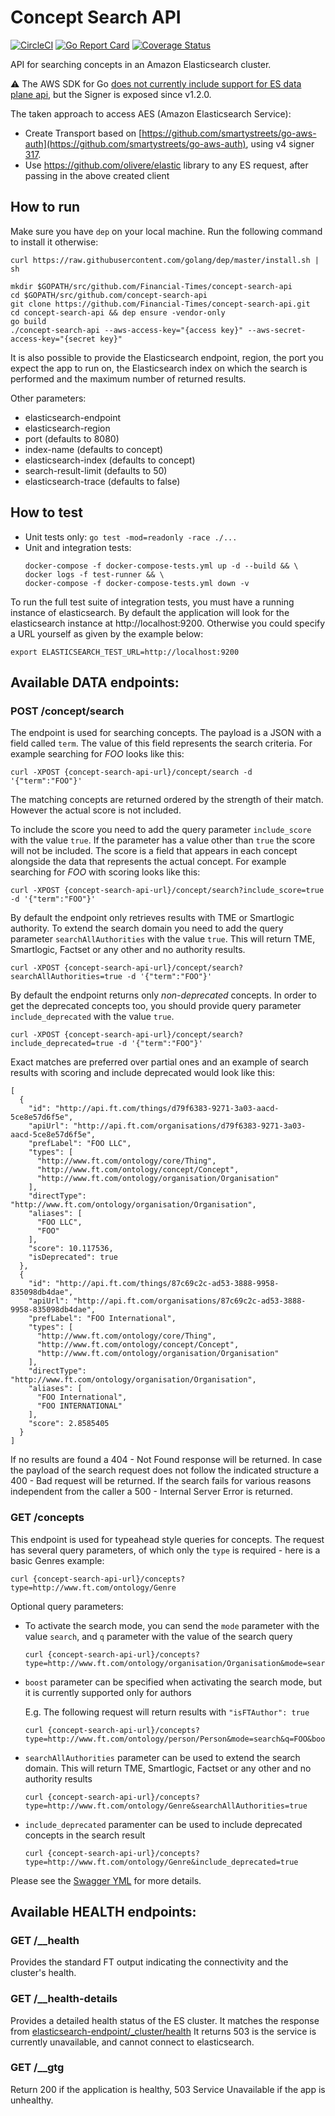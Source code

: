 # Concept Search API

[![CircleCI](https://circleci.com/gh/Financial-Times/concept-search-api.svg?style=shield)](https://circleci.com/gh/Financial-Times/concept-search-api) [![Go Report Card](https://goreportcard.com/badge/github.com/Financial-Times/concept-search-api)](https://goreportcard.com/report/github.com/Financial-Times/concept-search-api) [![Coverage Status](https://coveralls.io/repos/github/Financial-Times/concept-search-api/badge.svg)](https://coveralls.io/github/Financial-Times/concept-search-api)

API for searching concepts in an Amazon Elasticsearch cluster.

:warning: The AWS SDK for Go [does not currently include support for ES data plane api](https://github.com/aws/aws-sdk-go/issues/710), but the Signer is exposed since v1.2.0.

The taken approach to access AES (Amazon Elasticsearch Service):
- Create Transport based on [https://github.com/smartystreets/go-aws-auth](https://github.com/smartystreets/go-aws-auth), using v4 signer [317](
).
- Use https://github.com/olivere/elastic library to any ES request, after passing in the above created client

## How to run
Make sure you have `dep` on your local machine. Run the following command to install it otherwise:
```
curl https://raw.githubusercontent.com/golang/dep/master/install.sh | sh
```

```
mkdir $GOPATH/src/github.com/Financial-Times/concept-search-api
cd $GOPATH/src/github.com/concept-search-api
git clone https://github.com/Financial-Times/concept-search-api.git
cd concept-search-api && dep ensure -vendor-only
go build
./concept-search-api --aws-access-key="{access key}" --aws-secret-access-key="{secret key}"
```
It is also possible to provide the Elasticsearch endpoint, region, the port you expect the app to run on, the Elasticsearch index on which the search is performed and the maximum number of returned results.

Other parameters:
- elasticsearch-endpoint
- elasticsearch-region
- port (defaults to 8080)
- index-name (defaults to concept)
- elasticsearch-index (defaults to concept)
- search-result-limit (defaults to 50)
- elasticsearch-trace (defaults to false)

## How to test

* Unit tests only: `go test -mod=readonly -race ./...`
* Unit and integration tests:
    ```
    docker-compose -f docker-compose-tests.yml up -d --build && \
    docker logs -f test-runner && \
    docker-compose -f docker-compose-tests.yml down -v
    ```

To run the full test suite of integration tests, you must have a running instance of elasticsearch. By default the application will look for the elasticsearch instance at http://localhost:9200. Otherwise you could specify a URL yourself as given by the example below:

```
export ELASTICSEARCH_TEST_URL=http://localhost:9200
```

## Available DATA endpoints:

### POST /concept/search

The endpoint is used for searching concepts. The payload is a JSON with a field called `term`. The value of this field represents the search criteria. For example searching for _FOO_ looks like this:
```
curl -XPOST {concept-search-api-url}/concept/search -d '{"term":"FOO"}'
```

The matching concepts are returned ordered by the strength of their match. However the actual score is not included.

To include the score you need to add the query parameter `include_score` with the value `true`. If the parameter has a value other than `true` the score will not be included. The score is a field that appears in each concept alongside the data that represents the actual concept. For example searching for _FOO_ with scoring looks like this:
```
curl -XPOST {concept-search-api-url}/concept/search?include_score=true -d '{"term":"FOO"}'
```

By default the endpoint only retrieves results with TME or Smartlogic authority. To extend the search domain you need to add the query parameter `searchAllAuthorities` with the value `true`. This will return TME, Smartlogic, Factset or any other and no authority results.
```
curl -XPOST {concept-search-api-url}/concept/search?searchAllAuthorities=true -d '{"term":"FOO"}'
```

By default the endpoint returns only *non-deprecated* concepts. In order to get the deprecated concepts too, you should provide query parameter `include_deprecated` with the value `true`.
```
curl -XPOST {concept-search-api-url}/concept/search?include_deprecated=true -d '{"term":"FOO"}'
```

Exact matches are preferred over partial ones and an example of search results with scoring and include deprecated would look like this:
```
[
  {
    "id": "http://api.ft.com/things/d79f6383-9271-3a03-aacd-5ce8e57d6f5e",
    "apiUrl": "http://api.ft.com/organisations/d79f6383-9271-3a03-aacd-5ce8e57d6f5e",
    "prefLabel": "FOO LLC",
    "types": [
      "http://www.ft.com/ontology/core/Thing",
      "http://www.ft.com/ontology/concept/Concept",
      "http://www.ft.com/ontology/organisation/Organisation"
    ],
    "directType": "http://www.ft.com/ontology/organisation/Organisation",
    "aliases": [
      "FOO LLC",
      "FOO"
    ],
    "score": 10.117536,
    "isDeprecated": true
  },
  {
    "id": "http://api.ft.com/things/87c69c2c-ad53-3888-9958-835098db4dae",
    "apiUrl": "http://api.ft.com/organisations/87c69c2c-ad53-3888-9958-835098db4dae",
    "prefLabel": "FOO International",
    "types": [
      "http://www.ft.com/ontology/core/Thing",
      "http://www.ft.com/ontology/concept/Concept",
      "http://www.ft.com/ontology/organisation/Organisation"
    ],
    "directType": "http://www.ft.com/ontology/organisation/Organisation",
    "aliases": [
      "FOO International",
      "FOO INTERNATIONAL"
    ],
    "score": 2.8585405
  }
]
```
If no results are found a 404 - Not Found response will be returned. In case the payload of the search request does not follow the indicated structure a 400 - Bad request will be returned. If the search fails for various reasons independent from the caller a 500 - Internal Server Error is returned.

### GET /concepts

This endpoint is used for typeahead style queries for concepts. The request has several query parameters, of which only the `type` is required - here is a basic Genres example:

```
curl {concept-search-api-url}/concepts?type=http://www.ft.com/ontology/Genre
```

Optional query parameters:
- To activate the search mode, you can send the `mode` parameter with the value `search`, and `q` parameter with the value of the search query
	```
	curl {concept-search-api-url}/concepts?type=http://www.ft.com/ontology/organisation/Organisation&mode=search&q=FOO
	```
- `boost` parameter can be specified when activating  the search mode, but it is currently supported only for authors
	
	E.g. The following request will return results with `"isFTAuthor": true`
	```
	curl {concept-search-api-url}/concepts?type=http://www.ft.com/ontology/person/Person&mode=search&q=FOO&boost=authors
	``` 
- `searchAllAuthorities` parameter can be used to extend the search domain. This will return TME, Smartlogic, Factset or any other and no authority results	
	```
	curl {concept-search-api-url}/concepts?type=http://www.ft.com/ontology/Genre&searchAllAuthorities=true
	```
- `include_deprecated` paramenter can be used to include deprecated concepts in the search result
	```
	curl {concept-search-api-url}/concepts?type=http://www.ft.com/ontology/Genre&include_deprecated=true
	```

Please see the [Swagger YML](./_ft/api.yml) for more details.

## Available HEALTH endpoints:

### GET /__health

Provides the standard FT output indicating the connectivity and the cluster's health.

### GET /__health-details

Provides a detailed health status of the ES cluster.
It matches the response from [elasticsearch-endpoint/_cluster/health](https://www.elastic.co/guide/en/elasticsearch/reference/current/cluster-health.html)
It returns 503 is the service is currently unavailable, and cannot connect to elasticsearch.

### GET /__gtg

Return 200 if the application is healthy, 503 Service Unavailable if the app is unhealthy.
